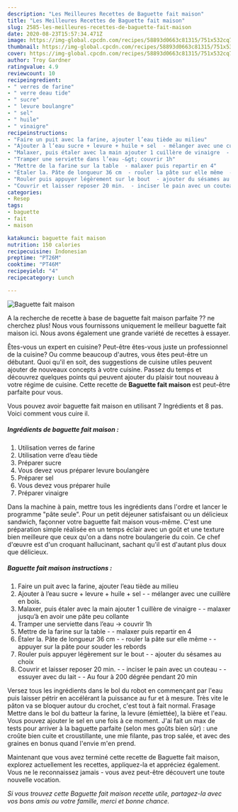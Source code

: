 ```yaml
---
description: "Les Meilleures Recettes de Baguette fait maison"
title: "Les Meilleures Recettes de Baguette fait maison"
slug: 2585-les-meilleures-recettes-de-baguette-fait-maison
date: 2020-08-23T15:57:34.471Z
image: https://img-global.cpcdn.com/recipes/58893d0663c81315/751x532cq70/baguette-fait-maison-photo-principale-de-la-recette.jpg
thumbnail: https://img-global.cpcdn.com/recipes/58893d0663c81315/751x532cq70/baguette-fait-maison-photo-principale-de-la-recette.jpg
cover: https://img-global.cpcdn.com/recipes/58893d0663c81315/751x532cq70/baguette-fait-maison-photo-principale-de-la-recette.jpg
author: Troy Gardner
ratingvalue: 4.9
reviewcount: 10
recipeingredient:
- " verres de farine"
- " verre deau tide"
- " sucre"
- " levure boulangre"
- " sel"
- " huile"
- " vinaigre"
recipeinstructions:
- "Faire un puit avec la farine, ajouter l’eau tiède au milieu"
- "Ajouter à l’eau sucre + levure + huile + sel  - mélanger avec une cuillère en bois."
- "Malaxer, puis étaler avec la main ajouter 1 cuillère de vinaigre  - malaxer jusqu’à en avoir une pâte peu collante"
- "Tramper une serviette dans l’eau -&gt; couvrir 1h"
- "Mettre de la farine sur la table  - malaxer puis repartir en 4"
- "Étaler la. Pâte de longueur 36 cm  - rouler la pâte sur elle même  - appuyer sur la pâte pour souder les rebords"
- "Rouler puis appuyer légèrement sur le bout  - ajouter du sésames au choix"
- "Couvrir et laisser reposer 20 min.  - inciser le pain avec un couteau  - essuyer avec du lait  - Au four à 200 dégrée pendant 20 min"
categories:
- Resep
tags:
- baguette
- fait
- maison

katakunci: baguette fait maison 
nutrition: 150 calories
recipecuisine: Indonesian
preptime: "PT26M"
cooktime: "PT46M"
recipeyield: "4"
recipecategory: Lunch

---
```



![Baguette fait maison](https://img-global.cpcdn.com/recipes/58893d0663c81315/751x532cq70/baguette-fait-maison-photo-principale-de-la-recette.jpg)

A la recherche de recette à base de baguette fait maison parfaite ?? ne cherchez plus! Nous vous fournissons uniquement le meilleur baguette fait maison ici. Nous avons également une grande variété de recettes à essayer.

Êtes-vous un expert en cuisine? Peut-être êtes-vous juste un professionnel de la cuisine? Ou comme beaucoup d'autres, vous êtes peut-être un débutant. Quoi qu'il en soit, des suggestions de cuisine utiles peuvent ajouter de nouveaux concepts à votre cuisine. Passez du temps et découvrez quelques points qui peuvent ajouter du plaisir tout nouveau à votre régime de cuisine. Cette recette de <strong> Baguette fait maison </strong> est peut-être parfaite pour vous.

<!--inarticleads1-->

Vous pouvez avoir baguette fait maison en utilisant 7 Ingrédients et 8 pas. Voici comment vous cuire il.

##### Ingrédients de baguette fait maison :

1. Utilisation  verres de farine
1. Utilisation  verre d’eau tiède
1. Préparer  sucre
1. Vous devez vous préparer  levure boulangère
1. Préparer  sel
1. Vous devez vous préparer  huile
1. Préparer  vinaigre


Dans la machine à pain, mettre tous les ingrédients dans l&#39;ordre et lancer le programme &#34;pâte seule&#34;. Pour un petit déjeuner satisfaisant ou un délicieux sandwich, façonner votre baguette fait maison vous-même. C&#39;est une préparation simple réalisée en un temps éclair avec un goût et une texture bien meilleure que ceux qu&#39;on a dans notre boulangerie du coin. Ce chef d&#39;œuvre est d&#39;un croquant hallucinant, sachant qu&#39;il est d&#39;autant plus doux que délicieux. 

<!--inarticleads2-->

##### Baguette fait maison instructions :

1. Faire un puit avec la farine, ajouter l’eau tiède au milieu
1. Ajouter à l’eau sucre + levure + huile + sel  - - mélanger avec une cuillère en bois.
1. Malaxer, puis étaler avec la main ajouter 1 cuillère de vinaigre  - - malaxer jusqu’à en avoir une pâte peu collante
1. Tramper une serviette dans l’eau -&gt; couvrir 1h
1. Mettre de la farine sur la table  - - malaxer puis repartir en 4
1. Étaler la. Pâte de longueur 36 cm  - - rouler la pâte sur elle même  - - appuyer sur la pâte pour souder les rebords
1. Rouler puis appuyer légèrement sur le bout  - - ajouter du sésames au choix
1. Couvrir et laisser reposer 20 min.  - - inciser le pain avec un couteau  - - essuyer avec du lait  - - Au four à 200 dégrée pendant 20 min


Versez tous les ingrédients dans le bol du robot en commençant par l&#39;eau puis laisser pétrir en accélérant la puissance au fur et à mesure. Très vite le pâton va se bloquer autour du crochet, c&#39;est tout à fait normal. Frasage Mettre dans le bol du batteur la farine, la levure (émiettée), la bière et l&#39;eau. Vous pouvez ajouter le sel en une fois à ce moment. J&#39;ai fait un max de tests pour arriver à la baguette parfaite (selon mes goûts bien sûr) : une croûte bien cuite et croustillante, une mie filante, pas trop salée, et avec des graines en bonus quand l&#39;envie m&#39;en prend. 

<!--inarticleads1-->

<p>
Maintenant que vous avez terminé cette recette de Baguette fait maison, explorez actuellement les recettes, appliquez-la et appréciez également. Vous ne le reconnaissez jamais - vous avez peut-être découvert une toute nouvelle vocation.
</p>

<p>
<i>Si vous trouvez cette Baguette fait maison recette utile, partagez-la avec vos bons amis ou votre famille, merci et bonne chance.</i>
</p>
